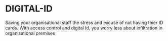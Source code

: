 # DIGITAL-ID
Saving your organisational staff the stress and excuse of not having thier ID cards. With access control and digital Id, you worry less about infiltration in organisational premises
